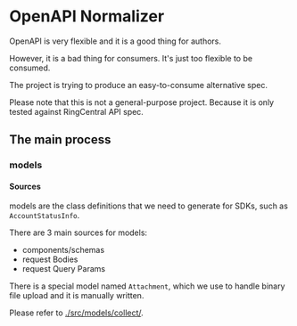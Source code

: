 # OpenAPI Normalizer

OpenAPI is very flexible and it is a good thing for authors.

However, it is a bad thing for consumers. It's just too flexible to be consumed.

The project is trying to produce an easy-to-consume alternative spec.

Please note that this is not a general-purpose project. Because it is only tested against RingCentral API spec.

## The main process

### models

#### Sources

models are the class definitions that we need to generate for SDKs, such as `AccountStatusInfo`.

There are 3 main sources for models:

- components/schemas
- request Bodies
- request Query Params

There is a special model named `Attachment`, which we use to handle binary file upload and it is manually written.

Please refer to [./src/models/collect/](./src/models/collect/).
